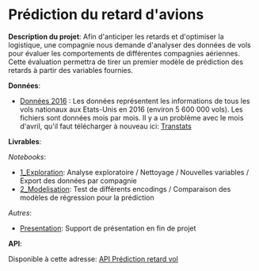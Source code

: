 # Prédiction du retard d'avions

**Description du projet**:
Afin d'anticiper les retards et d'optimiser la logistique, une compagnie nous demande d'analyser des données de vols 
pour évaluer les comportements de différentes compagnies aériennes.
Cette évaluation permettra de tirer un premier modèle de prédiction des retards à partir des variables fournies.

**Données**:
* [Données 2016](https://s3-eu-west-1.amazonaws.com/static.oc-static.com/prod/courses/files/Parcours_data_scientist/Projet+-+Anticipez+le+retard+de+vol+des+avions+-+109/Dataset+Projet+4.zip) 
: Les données représentent les informations de tous les vols nationaux aux Etats-Unis en 2016 (environ 5 600 000 vols). 
Les fichiers sont données mois par mois. Il y a un problème avec le mois d'avril, qu'il faut télécharger à nouveau ici: [Transtats](https://www.transtats.bts.gov/DL_SelectFields.asp?Table_ID=236&DB_Short_Name=On-Time)

**Livrables**:

*Notebooks*:
* [1_Exploration](1_Exploration.ipynb): Analyse exploratoire / Nettoyage / Nouvelles variables / Export des données par compagnie
* [2_Modelisation](2_Modelisation.ipynb): Test de différents encodings / Comparaison des modèles de régression pour la prédiction

*Autres*:
* [Presentation](Presentation.pdf): Support de présentation en fin de projet


**API**:

Disponible à cette adresse: [API Prédiction retard vol](http://weber-thomas.fr/ocr/project4)
